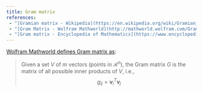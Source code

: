 ```yaml
---
title: Gram matrix
references:
 - "[Gramian matrix - Wikipedia](https://en.wikipedia.org/wiki/Gramian_matrix)"
 - "[Gram Matrix - Wolfram Mathworld](http://mathworld.wolfram.com/GramMatrix.html)"
 - "[Gram matrix - Encyclopedia of Mathematics](https://www.encyclopediaofmath.org/index.php/Gram_matrix)"
---
```

[Wolfram Mathworld defines Gram matrix as][1]:

> Given a set $V$ of $m$ vectors (points in $\mathcal R^n$), the Gram matrix $G$ is
> the matrix of all possible inner products of $V$, i.e.,
> $$ g_{ij} = \mathbf v_i^T \mathbf v_j $$

[1]: http://mathworld.wolfram.com/GramMatrix.html